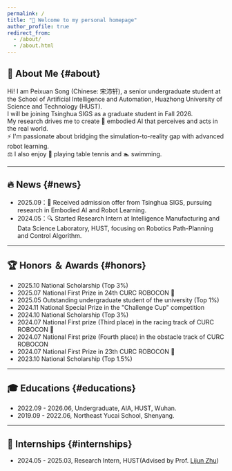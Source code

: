 ```yaml
---
permalink: /
title: "👋 Welcome to my personal homepage"
author_profile: true
redirect_from: 
  - /about/
  - /about.html
---
```

## 👤 About Me {#about}
Hi! I am Peixuan Song (Chinese: 宋沛轩), a senior undergraduate student at the School of Artificial Intelligence and Automation, Huazhong University of Science and Technology (HUST).<br>
I will be joining Tsinghua SIGS as a graduate student in Fall 2026.<br>
My research drives me to create 🤖 embodied AI that perceives and acts in the real world. <br>
⚡ I'm passionate about bridging the simulation-to-reality gap with advanced robot learning.<br>
⚖️ I also enjoy 🏓 playing table tennis and 🏊 swimming.

---
## 🔥 News {#news}
- 2025.09：🎉 Received admission offer from Tsinghua SIGS, pursuing research in Embodied AI and Robot Learning.
- 2024.05：🔍 Started Research Intern at Intelligence Manufacturing and Data Science Laboratory, HUST, focusing on Robotics Path-Planning and Control Algorithm.

---
## 🏆 Honors ＆ Awards {#honors}
- 2025.10 National Scholarship (Top 3%)
- 2025.07 National First Prize in 24th CURC ROBOCON 🥈
- 2025.05 Outstanding undergraduate student of the university (Top 1%)
- 2024.11 National Special Prize in the "Challenge Cup" competition
- 2024.10 National Scholarship (Top 3%)
- 2024.07 National First prize (Third place) in the racing track of CURC ROBOCON 🥉
- 2024.07 National First prize (Fourth place) in the obstacle track of CURC ROBOCON
- 2024.07 National First Prize in 23th CURC ROBOCON 🥈
- 2023.10 National Scholarship (Top 1.5%)

---
## 🎓 Educations {#educations}
- 2022.09 - 2026.06, Undergraduate, AIA, HUST, Wuhan.
- 2019.09 - 2022.06, Northeast Yucai School, Shenyang.

---
## 🔬 Internships {#internships}
- 2024.05 - 2025.03, Research Intern, HUST(Advised by Prof. [Lijun Zhu](https://faculty.hust.edu.cn/ZHULIJUN/en/more/2288717/jsjjgd/index.htm))
